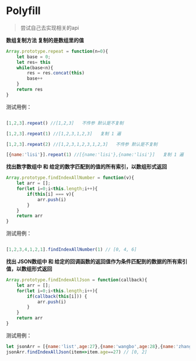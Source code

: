 # Polyfill

> 尝试自己去实现相关的api

**数组复制方法 复制的是数组里的值**
```js
Array.prototype.repeat = function(n=0){
    let base = 0;
    let res= this
    while(base<n){
        res = res.concat(this)
        base++
    }
    return res
}
```
测试用例：

```js

[1,2,3].repeat() //[1,2,3]   不传参 默认是不复制

[1,2,3].repeat(1) //[1,2,3,1,2,3]   复制 1 遍

[1,2,3].repeat(2) //[1,2,3,1,2,3,1,2,3]   不传参 默认是不复制

[{name:'lisi'}].repeat(1) //[{name:'lisi'},{name:'lisi'}]   复制 1 遍

```
**找出数字数组中 和 给定的数字匹配到的值的所有索引，以数组形式返回**

```js
Array.prototype.findIndexAllNumber = function(v){
    let arr = [];
    for(let i=0;i<this.length;i++){
        if(this[i] === v){
            arr.push(i)
        }
    }
    return arr
}
```
测试用例：

```js

[1,2,3,4,1,2,1].findIndexAllNumber(1) // [0, 4, 6]

```

**找出 JSON数组中 和 给定的回调函数的返回值作为条件匹配到的数据的所有索引值，以数组形式返回**

```js
Array.prototype.findIndexAllJson = function(callback){
    let arr = [];
    for(let i=0;i<this.length;i++){
        if(callback(this[i])) {
            arr.push(i)
        }
    }
    return arr
}
```
测试用例：

```js
let jsonArr = [{name:'list',age:27},{name:'wangbo',age:28},{name:'zhangsan',age:27}]
jsonArr.findIndexAllJson(item=>item.age==27) // [0, 2]

```